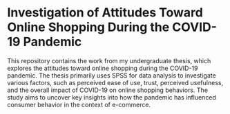 # Investigation of Attitudes Toward Online Shopping During the COVID-19 Pandemic
This repository contains the work from my undergraduate thesis, which explores the attitudes toward online shopping during the COVID-19 pandemic. The thesis primarily uses SPSS for data analysis to investigate various factors, such as perceived ease of use, trust, perceived usefulness, and the overall impact of COVID-19 on online shopping behaviors. The study aims to uncover key insights into how the pandemic has influenced consumer behavior in the context of e-commerce.
